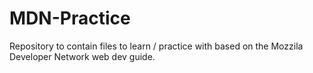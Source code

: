 # MDN-Practice
Repository to contain files to learn / practice with based on the Mozzila Developer Network web dev guide.
